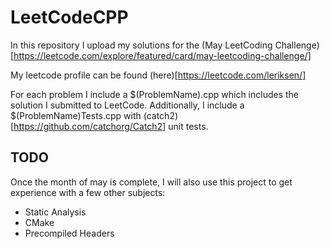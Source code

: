 # LeetCodeCPP
In this repository I upload my solutions for the (May LeetCoding Challenge)[https://leetcode.com/explore/featured/card/may-leetcoding-challenge/]

My leetcode profile can be found (here)[https://leetcode.com/leriksen/]

For each problem I include a $(ProblemName).cpp which includes the solution I submitted to LeetCode. Additionally, I include a $(ProblemName)Tests.cpp with (catch2)[https://github.com/catchorg/Catch2] unit tests.

## TODO
Once the month of may is complete, I will also use this project to get experience with a few other subjects:
* Static Analysis
* CMake
* Precompiled Headers
